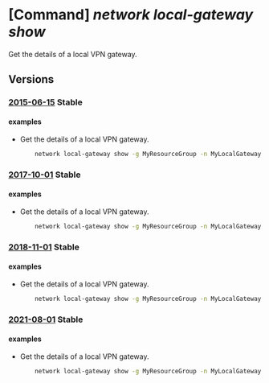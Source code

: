 # [Command] _network local-gateway show_

Get the details of a local VPN gateway.

## Versions

### [2015-06-15](/Resources/mgmt-plane/L3N1YnNjcmlwdGlvbnMve30vcmVzb3VyY2Vncm91cHMve30vcHJvdmlkZXJzL21pY3Jvc29mdC5uZXR3b3JrL2xvY2FsbmV0d29ya2dhdGV3YXlzL3t9/2015-06-15.xml) **Stable**

<!-- mgmt-plane /subscriptions/{}/resourcegroups/{}/providers/microsoft.network/localnetworkgateways/{} 2015-06-15 -->

#### examples

- Get the details of a local VPN gateway.
    ```bash
        network local-gateway show -g MyResourceGroup -n MyLocalGateway
    ```

### [2017-10-01](/Resources/mgmt-plane/L3N1YnNjcmlwdGlvbnMve30vcmVzb3VyY2Vncm91cHMve30vcHJvdmlkZXJzL21pY3Jvc29mdC5uZXR3b3JrL2xvY2FsbmV0d29ya2dhdGV3YXlzL3t9/2017-10-01.xml) **Stable**

<!-- mgmt-plane /subscriptions/{}/resourcegroups/{}/providers/microsoft.network/localnetworkgateways/{} 2017-10-01 -->

#### examples

- Get the details of a local VPN gateway.
    ```bash
        network local-gateway show -g MyResourceGroup -n MyLocalGateway
    ```

### [2018-11-01](/Resources/mgmt-plane/L3N1YnNjcmlwdGlvbnMve30vcmVzb3VyY2Vncm91cHMve30vcHJvdmlkZXJzL21pY3Jvc29mdC5uZXR3b3JrL2xvY2FsbmV0d29ya2dhdGV3YXlzL3t9/2018-11-01.xml) **Stable**

<!-- mgmt-plane /subscriptions/{}/resourcegroups/{}/providers/microsoft.network/localnetworkgateways/{} 2018-11-01 -->

#### examples

- Get the details of a local VPN gateway.
    ```bash
        network local-gateway show -g MyResourceGroup -n MyLocalGateway
    ```

### [2021-08-01](/Resources/mgmt-plane/L3N1YnNjcmlwdGlvbnMve30vcmVzb3VyY2Vncm91cHMve30vcHJvdmlkZXJzL21pY3Jvc29mdC5uZXR3b3JrL2xvY2FsbmV0d29ya2dhdGV3YXlzL3t9/2021-08-01.xml) **Stable**

<!-- mgmt-plane /subscriptions/{}/resourcegroups/{}/providers/microsoft.network/localnetworkgateways/{} 2021-08-01 -->

#### examples

- Get the details of a local VPN gateway.
    ```bash
        network local-gateway show -g MyResourceGroup -n MyLocalGateway
    ```
